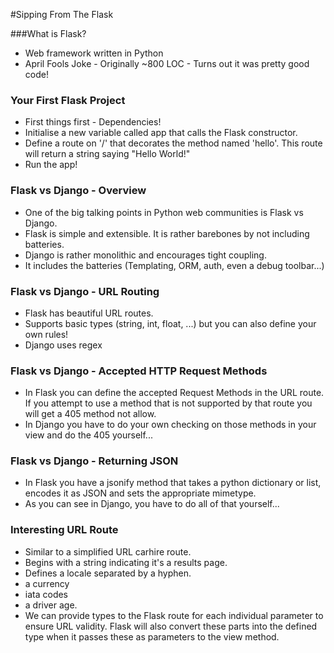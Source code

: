 #Sipping From The Flask

###What is Flask?
 - Web framework written in Python
 - April Fools Joke - Originally ~800 LOC - Turns out it was pretty good code!

### Your First Flask Project
 - First things first - Dependencies!
 - Initialise a new variable called app that calls the Flask constructor.
 - Define a route on '/' that decorates the method named 'hello'. This route will return a string saying "Hello World!"
 - Run the app!

### Flask vs Django - Overview
 - One of the big talking points in Python web communities is Flask vs Django.
 - Flask is simple and extensible. It is rather barebones by not including batteries.
 - Django is rather monolithic and encourages tight coupling.
 - It includes the batteries (Templating, ORM, auth, even a debug toolbar...)

### Flask vs Django - URL Routing
 - Flask has beautiful URL routes.
 - Supports basic types (string, int, float, ...) but you can also define your own rules!
 - Django uses regex

### Flask vs Django - Accepted HTTP Request Methods
 - In Flask you can define the accepted Request Methods in the URL route. If you attempt to use a method that is not supported by that route you will get a 405 method not allow.
 - In Django you have to do your own checking on those methods in your view and do the 405 yourself...

### Flask vs Django - Returning JSON
 - In Flask you have a jsonify method that takes a python dictionary or list, encodes it as JSON and sets the appropriate mimetype.
 - As you can see in Django, you have to do all of that yourself...
 
### Interesting URL Route
 - Similar to a simplified URL carhire route.
 - Begins with a string indicating it's a results page.
 - Defines a locale separated by a hyphen.
 - a currency
 - iata codes
 - a driver age.
 - We can provide types to the Flask route for each individual parameter to ensure URL validity. Flask will also convert these parts into the defined type when it passes these as parameters to the view method.
